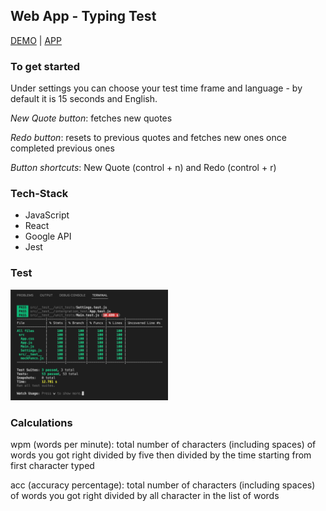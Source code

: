 ## Web App - Typing Test

[DEMO](https://drive.google.com/file/d/1PNma30nUL6MmBqpDdpx2gqUzDv-lTRJ0/view?usp=sharing) | [APP](https://typing-test-pz.netlify.app)

### To get started

Under settings you can choose your test time frame and language - by default it is 15 seconds and English.

_New Quote button_: fetches new quotes

_Redo button_: resets to previous quotes and fetches new ones once completed previous ones

_Button shortcuts_: New Quote (control + n) and Redo (control + r)

### Tech-Stack

- JavaScript
- React
- Google API
- Jest

### Test

<img src="public/test-coverage.jpg" width="50%" height="50%" alt="Test coverage table">

### Calculations

wpm (words per minute): total number of characters (including spaces) of words you got right divided by five then divided by the time starting from first character typed

acc (accuracy percentage): total number of characters (including spaces) of words you got right divided by all character in the list of words
